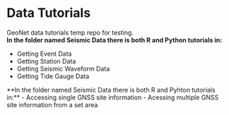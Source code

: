 # Data Tutorials
GeoNet data tutorials temp repo for testing. <br />
**In the folder named Seismic Data there is both R and Python tutorials in:**
- Getting Event Data
- Getting Station Data
- Getting Seismic Waveform Data
- Getting Tide Gauge Data 
</a>
<a>
**In the folder named Seismic Data there is both R and Pyhton tutorials in:**
- Accessing single GNSS site information
- Acessing multiple GNSS site information from a set area
